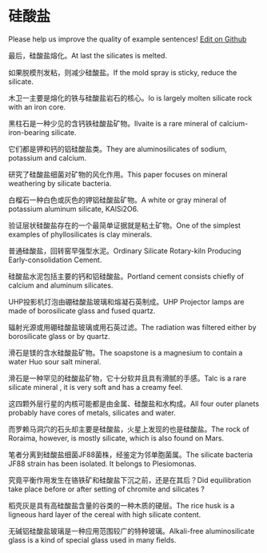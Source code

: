 # 硅酸盐

Please help us improve the quality of example sentences! [Edit on Github](https://github.com/jiyushe/jiyu-example-sentence-source/blob/main/chinese/guisuanyan.md)

<p><span class="chinese">最后，硅酸盐熔化。</span><span class="english">At last the silicates is melted.</span></p>

<p><span class="chinese">如果脱模剂发粘，则减少硅酸盐。</span><span class="english">If the mold spray is sticky, reduce the silicate.</span></p>

<p><span class="chinese">木卫一主要是熔化的铁与硅酸盐岩石的核心。</span><span class="english">Io is largely molten silicate rock with an iron core.</span></p>

<p><span class="chinese">黑柱石是一种少见的含钙铁硅酸盐矿物。</span><span class="english">Ilvaite is a rare mineral of calcium-iron-bearing silicate.</span></p>

<p><span class="chinese">它们都是钾和钙的铝硅酸盐类。</span><span class="english">They are aluminosilicates of sodium, potassium and calcium.</span></p>

<p><span class="chinese">研究了硅酸盐细菌对矿物的风化作用。</span><span class="english">This paper focuses on mineral weathering by silicate bacteria.</span></p>

<p><span class="chinese">白榴石一种白色或灰色的钾铝硅酸盐矿物。</span><span class="english">A white or gray mineral of potassium aluminum silicate, KAlSi2O6.</span></p>

<p><span class="chinese">验证层状硅酸盐存在的一个最简单证据就是粘土矿物。</span><span class="english">One of the simplest examples of phyllosilicates is clay minerals.</span></p>

<p><span class="chinese">普通硅酸盐，回转窑早强型水泥。</span><span class="english">Ordinary Silicate Rotary-kiln Producing Early-consolidation Cement.</span></p>

<p><span class="chinese">硅酸盐水泥包括主要的钙和铝硅酸盐。</span><span class="english">Portland cement consists chiefly of calcium and aluminum silicates.</span></p>

<p><span class="chinese">UHP投影机灯泡由硼硅酸盐玻璃和熔凝石英制成。</span><span class="english">UHP Projector lamps are made of borosilicate glass and fused quartz.</span></p>

<p><span class="chinese">辐射光源或用硼硅酸盐玻璃或用石英过滤。</span><span class="english">The radiation was filtered either by borosilicate glass or by quartz.</span></p>

<p><span class="chinese">滑石是镁的含水硅酸盐矿物。</span><span class="english">The soapstone is a magnesium to contain a water Huo sour salt mineral.</span></p>

<p><span class="chinese">滑石是一种罕见的硅酸盐矿物，它十分软并且具有滑腻的手感。</span><span class="english">Talc is a rare silicate mineral , it is very soft and has a creamy feel.</span></p>

<p><span class="chinese">这四颗外层行星的内核可能都是由金属、硅酸盐和水构成。</span><span class="english">All four outer planets probably have cores of metals, silicates and water.</span></p>

<p><span class="chinese">而罗赖马洞穴的石头却主要是硅酸盐，火星上发现的也是硅酸盐。</span><span class="english">The rock of Roraima, however, is mostly silicate, which is also found on Mars.</span></p>

<p><span class="chinese">笔者分离到硅酸盐细菌JF88菌株，经鉴定为邻单胞菌属。</span><span class="english">The silicate bacteria JF88 strain has been isolated. It belongs to Plesiomonas.</span></p>

<p><span class="chinese">究竟平衡作用发生在铬铁矿和硅酸盐下沉之前，还是在其后？</span><span class="english">Did equilibration take place before or after setting of chromite and silicates ?</span></p>

<p><span class="chinese">稻壳灰是具有高硅酸盐含量的谷类的一种木质的硬层。</span><span class="english">The rice husk is a ligneous hard layer of the cereal with high silicate content.</span></p>

<p><span class="chinese">无碱铝硅酸盐玻璃是一种应用范围较广的特种玻璃。</span><span class="english">Alkali-free aluminosilicate glass is a kind of special glass used in many fields.</span></p>

